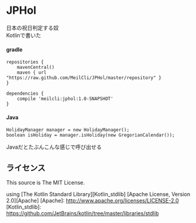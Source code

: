 # JPHol
日本の祝日判定する奴  
Kotlinで書いた

#### gradle
	repositories {
	    mavenCentral()
	    maven { url "https://raw.github.com/MeilCli/JPHol/master/repository" }
	}
	
	dependencies {
		compile 'meilcli:jphol:1.0-SNAPSHOT'
	}


#### Java
	HolidayManager manager = new HolidayManager();
    boolean isHoliday = manager.isHoliday(new GregorianCalendar());

Javaだとたぶんこんな感じで呼び出せる


ライセンス
----------

This source is The MIT License.

using [The Kotlin Standard Library][Kotlin_stdlib] [Apache License, Version 2.0][Apache]
[Apache]: http://www.apache.org/licenses/LICENSE-2.0
[Kotlin_stdlib]: https://github.com/JetBrains/kotlin/tree/master/libraries/stdlib
